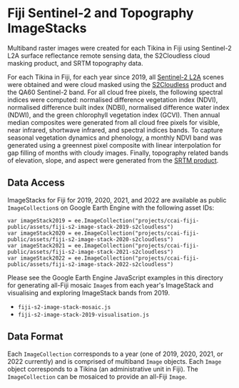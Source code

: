 # Fiji Sentinel-2 and Topography ImageStacks

Multiband raster images were created for each Tikina in Fiji using Sentinel-2 L2A surface reflectance remote sensing data, the S2Cloudless cloud masking product, and SRTM topography data. 

For each Tikina in Fiji, for each year since 2019, all [Sentinel-2 L2A](https://developers.google.com/earth-engine/datasets/catalog/COPERNICUS_S2_SR_HARMONIZED?hl=en) scenes were obtained and were cloud masked using the [S2Cloudless](https://developers.google.com/earth-engine/datasets/catalog/COPERNICUS_S2_CLOUD_PROBABILITY) product and the QA60 Sentinel-2 band. For all cloud free pixels, the following spectral indices were computed: normalised difference vegetation index (NDVI), normalised difference built index (NDBI), normalised difference water index (NDWI), and the green chlorophyll vegetation index (GCVI). Then annual median composites were generated from all cloud free pixels for visible, near infrared, shortwave infrared, and spectral indices bands. To capture seasonal vegetation dynamics and phenology, a monthly NDVI band was generated using a greennest pixel composite with linear interpolation for gap filling of months with cloudy images. Finally, topography related bands of elevation, slope, and aspect were generated from the [SRTM product](https://developers.google.com/earth-engine/datasets/catalog/USGS_SRTMGL1_003). 

## Data Access

ImageStacks for Fiji for 2019, 2020, 2021, and 2022 are available as public `ImageCollection`s on Google Earth Engine with the following asset IDs:

```
var imageStack2019 = ee.ImageCollection("projects/ccai-fiji-public/assets/fiji-s2-image-stack-2019-s2cloudless")
var imageStack2020 = ee.ImageCollection("projects/ccai-fiji-public/assets/fiji-s2-image-stack-2020-s2cloudless")
var imageStack2021 = ee.ImageCollection("projects/ccai-fiji-public/assets/fiji-s2-image-stack-2021-s2cloudless")
var imageStack2022 = ee.ImageCollection("projects/ccai-fiji-public/assets/fiji-s2-image-stack-2022-s2cloudless")
```

Please see the Google Earth Engine JavaScript examples in this directory for generating all-Fiji mosaic `Image`s from each year's ImageStack and visualising and exploring ImageStack bands from 2019.

* `fiji-s2-image-stack-mosaic.js`
* `fiji-s2-image-stack-2019-visualisation.js`

## Data Format

Each `ImageCollection` corresponds to a year (one of 2019, 2020, 2021, or 2022 currently) and is comprised of multiband `Image` objects. Each `Image` object corresponds to a Tikina (an administrative unit in Fiji). The `ImageCollection` can be mosaiced to provide an all-Fiji `Image`. 